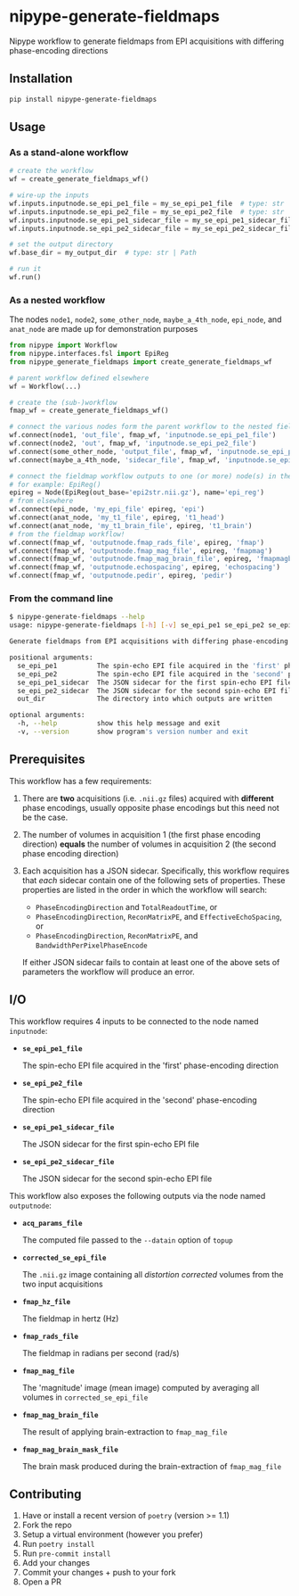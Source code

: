 # nipype-generate-fieldmaps

Nipype workflow to generate fieldmaps from EPI acquisitions with differing phase-encoding directions

## Installation

```bash
pip install nipype-generate-fieldmaps
```

## Usage

### As a stand-alone workflow

```python
# create the workflow
wf = create_generate_fieldmaps_wf()

# wire-up the inputs
wf.inputs.inputnode.se_epi_pe1_file = my_se_epi_pe1_file  # type: str | Path
wf.inputs.inputnode.se_epi_pe2_file = my_se_epi_pe2_file  # type: str | Path
wf.inputs.inputnode.se_epi_pe1_sidecar_file = my_se_epi_pe1_sidecar_file  # type: str | Path
wf.inputs.inputnode.se_epi_pe2_sidecar_file = my_se_epi_pe2_sidecar_file  # type: str | Path

# set the output directory
wf.base_dir = my_output_dir  # type: str | Path

# run it
wf.run()
```

### As a nested workflow

The nodes `node1`, `node2`, `some_other_node`, `maybe_a_4th_node`, `epi_node`, and `anat_node` are made up for demonstration purposes

```python
from nipype import Workflow
from nipype.interfaces.fsl import EpiReg
from nipype_generate_fieldmaps import create_generate_fieldmaps_wf

# parent workflow defined elsewhere
wf = Workflow(...)

# create the (sub-)workflow
fmap_wf = create_generate_fieldmaps_wf()

# connect the various nodes form the parent workflow to the nested fieldmap workflow
wf.connect(node1, 'out_file', fmap_wf, 'inputnode.se_epi_pe1_file')
wf.connect(node2, 'out', fmap_wf, 'inputnode.se_epi_pe2_file')
wf.connect(some_other_node, 'output_file', fmap_wf, 'inputnode.se_epi_pe1_sidecar_file')
wf.connect(maybe_a_4th_node, 'sidecar_file', fmap_wf, 'inputnode.se_epi_pe2_sidecar_file')

# connect the fieldmap workflow outputs to one (or more) node(s) in the parent workflow
# for example: EpiReg()
epireg = Node(EpiReg(out_base='epi2str.nii.gz'), name='epi_reg')
# from elsewhere
wf.connect(epi_node, 'my_epi_file' epireg, 'epi')
wf.connect(anat_node, 'my_t1_file', epireg, 't1_head')
wf.connect(anat_node, 'my_t1_brain_file', epireg, 't1_brain')
# from the fieldmap workflow!
wf.connect(fmap_wf, 'outputnode.fmap_rads_file', epireg, 'fmap')
wf.connect(fmap_wf, 'outputnode.fmap_mag_file', epireg, 'fmapmag')
wf.connect(fmap_wf, 'outputnode.fmap_mag_brain_file', epireg, 'fmapmagbrain')
wf.connect(fmap_wf, 'outputnode.echospacing', epireg, 'echospacing')
wf.connect(fmap_wf, 'outputnode.pedir', epireg, 'pedir')
```

### From the command line

```bash
$ nipype-generate-fieldmaps --help
usage: nipype-generate-fieldmaps [-h] [-v] se_epi_pe1 se_epi_pe2 se_epi_pe1_sidecar se_epi_pe2_sidecar out_dir

Generate fieldmaps from EPI acquisitions with differing phase-encoding directions

positional arguments:
  se_epi_pe1          The spin-echo EPI file acquired in the 'first' phase-encoding direction
  se_epi_pe2          The spin-echo EPI file acquired in the 'second' phase-encoding direction
  se_epi_pe1_sidecar  The JSON sidecar for the first spin-echo EPI file
  se_epi_pe2_sidecar  The JSON sidecar for the second spin-echo EPI file
  out_dir             The directory into which outputs are written

optional arguments:
  -h, --help          show this help message and exit
  -v, --version       show program's version number and exit
```

## Prerequisites

This workflow has a few requirements:

1. There are **two** acquisitions (i.e. `.nii.gz` files) acquired with **different** phase encodings, usually opposite phase encodings but this need not be the case.
2. The number of volumes in acquisition 1 (the first phase encoding direction) **equals** the number of volumes in acquisition 2 (the second phase encoding direction)
3. Each acquisition has a JSON sidecar. Specifically, this workflow requires that _each_ sidecar contain one of the following sets of properties. These properties are listed in the order in which the workflow will search:

   - `PhaseEncodingDirection` and `TotalReadoutTime`, or
   - `PhaseEncodingDirection`, `ReconMatrixPE`, and `EffectiveEchoSpacing`, or
   - `PhaseEncodingDirection`, `ReconMatrixPE`, and `BandwidthPerPixelPhaseEncode`

   If either JSON sidecar fails to contain at least one of the above sets of parameters the workflow will produce an error.

## I/O

This workflow requires 4 inputs to be connected to the node named `inputnode`:

- **`se_epi_pe1_file`**

  The spin-echo EPI file acquired in the 'first' phase-encoding direction

- **`se_epi_pe2_file`**

  The spin-echo EPI file acquired in the 'second' phase-encoding direction

- **`se_epi_pe1_sidecar_file`**

  The JSON sidecar for the first spin-echo EPI file

- **`se_epi_pe2_sidecar_file`**

  The JSON sidecar for the second spin-echo EPI file

This workflow also exposes the following outputs via the node named `outputnode`:

- **`acq_params_file`**

  The computed file passed to the `--datain` option of `topup`

- **`corrected_se_epi_file`**

  The `.nii.gz` image containing all _distortion corrected_ volumes from the two input acquisitions

- **`fmap_hz_file`**

  The fieldmap in hertz (Hz)

- **`fmap_rads_file`**

  The fieldmap in radians per second (rad/s)

- **`fmap_mag_file`**

  The 'magnitude' image (mean image) computed by averaging all volumes in `corrected_se_epi_file`

- **`fmap_mag_brain_file`**

  The result of applying brain-extraction to `fmap_mag_file`

- **`fmap_mag_brain_mask_file`**

  The brain mask produced during the brain-extraction of `fmap_mag_file`

## Contributing

1. Have or install a recent version of `poetry` (version >= 1.1)
1. Fork the repo
1. Setup a virtual environment (however you prefer)
1. Run `poetry install`
1. Run `pre-commit install`
1. Add your changes
1. Commit your changes + push to your fork
1. Open a PR

